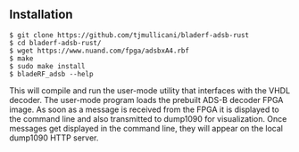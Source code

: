 ## Installation

```
$ git clone https://github.com/tjmullicani/bladerf-adsb-rust
$ cd bladerf-adsb-rust/
$ wget https://www.nuand.com/fpga/adsbxA4.rbf
$ make
$ sudo make install
$ bladeRF_adsb --help
```

This will compile and run the user-mode utility that interfaces with the VHDL decoder. The user-mode program loads the prebuilt ADS-B decoder FPGA image. As soon as a message is received from the FPGA it is displayed to the command line and also transmitted to dump1090 for visualization. Once messages get displayed in the command line, they will appear on the local dump1090 HTTP server.
